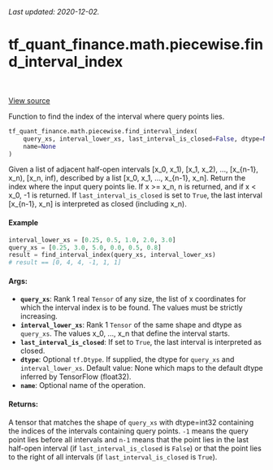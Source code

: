 <!--
This file is generated by a tool. Do not edit directly.
For open-source contributions the docs will be updated automatically.
-->

*Last updated: 2020-12-02.*

<div itemscope itemtype="http://developers.google.com/ReferenceObject">
<meta itemprop="name" content="tf_quant_finance.math.piecewise.find_interval_index" />
<meta itemprop="path" content="Stable" />
</div>

# tf_quant_finance.math.piecewise.find_interval_index

<!-- Insert buttons and diff -->

<table class="tfo-notebook-buttons tfo-api" align="left">
</table>

<a target="_blank" href="https://github.com/google/tf-quant-finance/blob/master/tf_quant_finance/math/piecewise.py">View source</a>



Function to find the index of the interval where query points lies.

```python
tf_quant_finance.math.piecewise.find_interval_index(
    query_xs, interval_lower_xs, last_interval_is_closed=False, dtype=None,
    name=None
)
```



<!-- Placeholder for "Used in" -->

Given a list of adjacent half-open intervals [x_0, x_1), [x_1, x_2), ...,
[x_{n-1}, x_n), [x_n, inf), described by a list [x_0, x_1, ..., x_{n-1}, x_n].
Return the index where the input query points lie. If x >= x_n, n is returned,
and if x < x_0, -1 is returned. If `last_interval_is_closed` is set to `True`,
the last interval [x_{n-1}, x_n] is interpreted as closed (including x_n).

#### Example

```python
interval_lower_xs = [0.25, 0.5, 1.0, 2.0, 3.0]
query_xs = [0.25, 3.0, 5.0, 0.0, 0.5, 0.8]
result = find_interval_index(query_xs, interval_lower_xs)
# result == [0, 4, 4, -1, 1, 1]
```

#### Args:


* <b>`query_xs`</b>: Rank 1 real `Tensor` of any size, the list of x coordinates for
  which the interval index is to be found. The values must be strictly
  increasing.
* <b>`interval_lower_xs`</b>: Rank 1 `Tensor` of the same shape and dtype as
  `query_xs`. The values x_0, ..., x_n that define the interval starts.
* <b>`last_interval_is_closed`</b>: If set to `True`, the last interval is interpreted
  as closed.
* <b>`dtype`</b>: Optional `tf.Dtype`. If supplied, the dtype for `query_xs` and
  `interval_lower_xs`.
  Default value: None which maps to the default dtype inferred by TensorFlow
    (float32).
* <b>`name`</b>: Optional name of the operation.


#### Returns:

A tensor that matches the shape of `query_xs` with dtype=int32 containing
the indices of the intervals containing query points. `-1` means the query
point lies before all intervals and `n-1` means that the point lies in the
last half-open interval (if `last_interval_is_closed` is `False`) or that
the point lies to the right of all intervals (if `last_interval_is_closed`
is `True`).

